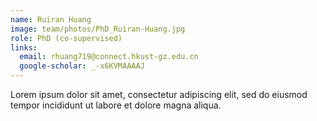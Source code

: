 ```yaml
---
name: Ruiran Huang
image: team/photos/PhD_Ruiran-Huang.jpg
role: PhD (co-supervised)
links:
  email: rhuang719@connect.hkust-gz.edu.cn
  google-scholar: _-x6KVMAAAAJ
---
```


Lorem ipsum dolor sit amet, consectetur adipiscing elit, sed do eiusmod tempor incididunt ut labore et dolore magna aliqua.
